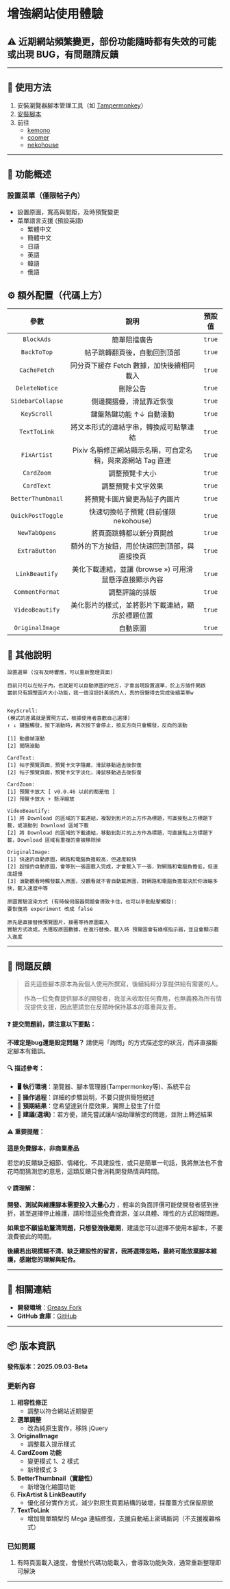 # **增強網站使用體驗**

## ⚠️ 近期網站頻繁變更，部份功能隨時都有失效的可能 或出現 BUG，有問題請反饋

---

## **👻 使用方法**

1. 安裝瀏覽器腳本管理工具（如 [Tampermonkey](https://chrome.google.com/webstore/detail/tampermonkey/dhdgffkkebhmkfjojejmpbldmpobfkfo)）
2. [安裝腳本](https://update.greasyfork.org/scripts/472096/Kemer%20%E5%A2%9E%E5%BC%B7.user.js)
3. 前往
   - [kemono](https://kemono.cr/)
   - [coomer](https://coomer.st/)
   - [nekohouse](https://nekohouse.su/)

---

## **📜 功能概述**

### **設置菜單（僅限帖子內）**

- 設置原圖，寬高與間距，及時預覽變更
- 菜單語言支援 (預設英語)
  - 繁體中文
  - 簡體中文
  - 日語
  - 英語
  - 韓語
  - 俄語

## **⚙️ 額外配置（代碼上方）**

|     **參數**      |                          **說明**                           | **預設值** |
| :---------------: | :---------------------------------------------------------: | :--------: |
|    `BlockAds`     |                        簡單阻擋廣告                         |   `true`   |
|    `BackToTop`    |                帖子跳轉翻頁後，自動回到頂部                 |   `true`   |
|   `CacheFetch`    |          同分頁下緩存 Fetch 數據，加快後續相同載入          |   `true`   |
|  `DeleteNotice`   |                          刪除公告                           |   `true`   |
| `SidebarCollapse` |                  側邊攔摺疊，滑鼠靠近恢復                   |   `true`   |
|    `KeyScroll`    |                  鍵盤熱鍵功能 ↑↓ 自動滾動                   |   `true`   |
|   `TextToLink`    |           將文本形式的連結字串，轉換成可點擊連結            |   `true`   |
|    `FixArtist`    | Pixiv 名稱修正網站顯示名稱，可自定名稱，與來源網站 Tag 直連 |   `true`   |
|    `CardZoom`     |                       調整預覽卡大小                        |   `true`   |
|    `CardText`     |                     調整預覽卡文字效果                      |   `true`   |
| `BetterThumbnail` |                將預覽卡圖片變更為帖子內圖片                 |   `true`   |
| `QuickPostToggle` |            快速切換帖子預覽 (目前僅限 nekohouse)            |   `true`   |
|   `NewTabOpens`   |                  將頁面跳轉都以新分頁開啟                   |   `true`   |
|   `ExtraButton`   |        額外的下方按鈕，用於快速回到頂部，與直接換頁         |   `true`   |
|  `LinkBeautify`   |   美化下載連結，並讓 (browse ») 可用滑鼠懸浮直接顯示內容    |   `true`   |
|  `CommentFormat`  |                       調整評論的排版                        |   `true`   |
|  `VideoBeautify`  |      美化影片的樣式，並將影片下載連結，顯示於標題位置       |   `true`   |
|  `OriginalImage`  |                          自動原圖                           |   `true`   |

## **📜 其他說明**

```
設置選單 (沒有及時響應，可以重新整理頁面)

目前只可以在帖子內，也就是可以自動原圖的地方，才會出現設置選單，於上方插件開啟
當前只有調整圖片大小功能，我一個沒設計美感的人，真的很懶得去完成後續菜單w


KeyScroll:
(模式的差異就是實現方式，根據使用者喜歡自己選擇)
↑ ↓ 鍵盤觸發，按下滾動時，再次按下會停止，按反方向只會觸發，反向的滾動

[1] 動畫幀滾動
[2] 間隔滾動

CardText:
[1] 帖子預覽頁面，預覽卡文字隱藏，滑鼠移動過去後恢復
[2] 帖子預覽頁面，預覽卡文字淡化，滑鼠移動過去後恢復

CardZoom:
[1] 預覽卡放大 [ v0.0.46 以前的都是他 ]
[2] 預覽卡放大 + 懸浮縮放

VideoBeautify:
[1] 將 Download 的區域的下載連結，複製到影片的上方作為標題，可直接點上方標題下載，或滾動到 Download 區域下載
[2] 將 Download 的區域的下載連結，移動到影片的上方作為標題，可直接點上方標題下載，Download 區域有重複的會被移除掉

OriginalImage:
[1] 快速的自動原圖，網路和電腦負擔較高，但速度較快
[2] 超慢的自動原圖，會等到一張圖載入完成，才會載入下一張，對網路和電腦負擔低，但速度超慢
[3] 滾動觀看時觸發載入原圖，沒觀看就不會自動載原圖，對網路和電腦負擔取決於你滾輪多快，載入速度中等

原圖實驗渲染方式 (有時候伺服器問題會導致卡住，也可以手動點擊觸發):
要恢復將 experiment 改成 false

原先是直接替換預覽圖片，接著等待原圖載入
實驗方式改成，先獲取原圖數據，在進行替換，載入時 預覽圖會有綠框指示器，並且會顯示載入進度
```

---

## 📣 問題反饋

> 首先這些腳本原本為我個人使用所撰寫，後續純粹分享提供給有需要的人。
>
> 作為一位免費提供腳本的開發者，我並未收取任何費用，也無義務為所有情況提供支援，因此懇請您在反饋時保持基本的尊重與友善。

#### ❓ 提交問題前，請注意以下要點：

**不確定是bug還是設定問題？** 請使用「詢問」的方式描述您的狀況，而非直接斷定腳本有錯誤。

#### 🔍 描述參考：

- **🖥️ 執行環境**：瀏覽器、腳本管理器(Tampermonkey等)、系統平台
- **🧭 操作過程**：詳細的步驟說明，不要只提供簡短敘述
- **🎯 預期結果**：您希望達到什麼效果，實際上發生了什麼
- **🤖 建議(選填)**：若方便，請先嘗試讓AI協助理解您的問題，並附上轉述結果

#### ⚠️ 重要提醒：

**這是免費腳本，非商業產品**

若您的反饋缺乏細節、情緒化、不具建設性，或只是簡單一句話，我將無法也不會花時間猜測您的意思，這類反饋只會消耗開發熱情與時間。

#### 💡 請理解：

**開發、測試與維護腳本需要投入大量心力** ，輕率的負面評價可能使開發者感到挫折，甚至選擇停止維護，請珍惜這些免費資源，並以具體、理性的方式回報問題。

**如果您不願協助釐清問題，只想發洩後離開**，建議您可以選擇不使用本腳本，不要浪費彼此的時間。

**後續若出現模糊不清、缺乏建設性的留言，我將選擇忽略，最終可能放棄腳本維護，感謝您的理解與配合。**

---

## **🔗 相關連結**

- **開發環境**：[Greasy Fork](https://greasyfork.org/zh-TW/users/989635-canaan-hs)
- **GitHub 倉庫**：[GitHub](https://github.com/Canaan-HS/MonkeyScript/tree/main/KemerEnhance)

---

## **📦 版本資訊**

**發佈版本：2025.09.03-Beta**

### **更新內容**
1. **相容性修正**
   - 調整以符合網站近期變更
2. **選單調整**
   - 改為純原生實作，移除 jQuery
3. **OriginalImage**
   - 調整載入提示樣式
4. **CardZoom 功能**
   - 變更模式 1、2 樣式
   - 新增模式 3
5. **BetterThumbnail（實驗性）**
   - 新增強化縮圖功能
6. **FixArtist & LinkBeautify**
   - 優化部分實作方式，減少對原生頁面結構的破壞，採覆蓋方式保留原貌
7. **TextToLink**
   - 增加簡單類型的 Mega 連結修復，支援自動補上密碼斷詞（不支援複雜格式）

### **已知問題**
1. 有時頁面載入速度，會慢於代碼功能載入，會導致功能失效，通常重新整理即可解決

---